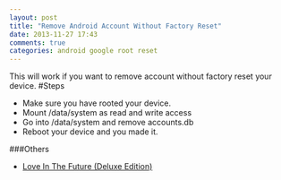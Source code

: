 ```yaml
---
layout: post
title: "Remove Android Account Without Factory Reset"
date: 2013-11-27 17:43
comments: true
categories: android google root reset
---
```

This will work if you want to remove account without factory reset your device.
#Steps
*  Make sure you have rooted your device.
*  Mount /data/system as read and write access
*  Go into /data/system and remove accounts.db 
*  Reboot your device and you made it. 

###Others
  * <a href="http://www.amazon.com/gp/product/B00EQRP5LW/ref=as_li_tl?ie=UTF8&camp=1789&creative=9325&creativeASIN=B00EQRP5LW&linkCode=as2&tag=droidyueblog-20&linkId=QUXJMJK3NG4524OA">Love In The Future (Deluxe Edition)</a><img src="http://ir-na.amazon-adsystem.com/e/ir?t=droidyueblog-20&l=as2&o=1&a=B00EQRP5LW" width="1" height="1" border="0" alt="" style="border:none !important; margin:0px !important;" />

